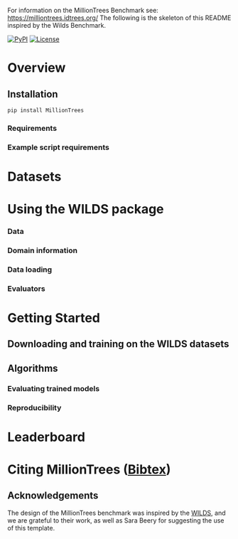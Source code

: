 
For information on the MillionTrees Benchmark see: https://milliontrees.idtrees.org/
The following is the skeleton of this README inspired by the Wilds Benchmark.

[![PyPI](https://img.shields.io/pypi/v/wilds)](https://pypi.org/project/wilds/)
[![License](https://img.shields.io/badge/license-MIT-blue.svg)](https://github.com/p-lambda/wilds/blob/master/LICENSE)

# Overview

## Installation

```
pip install MillionTrees
```

### Requirements

### Example script requirements

# Datasets

# Using the WILDS package

### Data

### Domain information

### Data loading

### Evaluators

# Getting Started

## Downloading and training on the WILDS datasets

## Algorithms

### Evaluating trained models

### Reproducibility

# Leaderboard

# Citing MillionTrees ([Bibtex](https://wilds.stanford.edu/assets/files/wilds_bib.txt))

## Acknowledgements
The design of the MillionTrees benchmark was inspired by the [WILDS](https://github.com/p-lambda/wilds), and we are grateful to their work, as well as Sara Beery for suggesting the use of this template.